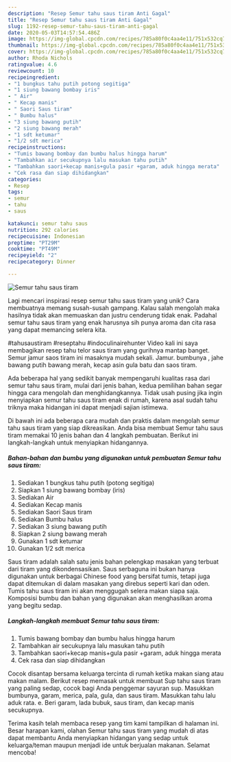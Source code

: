 ```yaml
---
description: "Resep Semur tahu saus tiram Anti Gagal"
title: "Resep Semur tahu saus tiram Anti Gagal"
slug: 1192-resep-semur-tahu-saus-tiram-anti-gagal
date: 2020-05-03T14:57:54.486Z
image: https://img-global.cpcdn.com/recipes/785a80f0c4aa4e11/751x532cq70/semur-tahu-saus-tiram-foto-resep-utama.jpg
thumbnail: https://img-global.cpcdn.com/recipes/785a80f0c4aa4e11/751x532cq70/semur-tahu-saus-tiram-foto-resep-utama.jpg
cover: https://img-global.cpcdn.com/recipes/785a80f0c4aa4e11/751x532cq70/semur-tahu-saus-tiram-foto-resep-utama.jpg
author: Rhoda Nichols
ratingvalue: 4.6
reviewcount: 10
recipeingredient:
- "1 bungkus tahu putih potong segitiga"
- "1 siung bawang bombay iris"
- " Air"
- " Kecap manis"
- " Saori Saus tiram"
- " Bumbu halus"
- "3 siung bawang putih"
- "2 siung bawang merah"
- "1 sdt ketumar"
- "1/2 sdt merica"
recipeinstructions:
- "Tumis bawang bombay dan bumbu halus hingga harum"
- "Tambahkan air secukupnya lalu masukan tahu putih"
- "Tambahkan saori+kecap manis+gula pasir +garam, aduk hingga merata"
- "Cek rasa dan siap dihidangkan"
categories:
- Resep
tags:
- semur
- tahu
- saus

katakunci: semur tahu saus 
nutrition: 292 calories
recipecuisine: Indonesian
preptime: "PT29M"
cooktime: "PT49M"
recipeyield: "2"
recipecategory: Dinner

---
```



![Semur tahu saus tiram](https://img-global.cpcdn.com/recipes/785a80f0c4aa4e11/751x532cq70/semur-tahu-saus-tiram-foto-resep-utama.jpg)

Lagi mencari inspirasi resep semur tahu saus tiram yang unik? Cara membuatnya memang susah-susah gampang. Kalau salah mengolah maka hasilnya tidak akan memuaskan dan justru cenderung tidak enak. Padahal semur tahu saus tiram yang enak harusnya sih punya aroma dan cita rasa yang dapat memancing selera kita.

#tahusaustiram #reseptahu #indoculinairehunter Video kali ini saya membagikan resep tahu telor saus tiram yang gurihnya mantap banget. Semur jamur saos tiram ini masaknya mudah sekali. Jamur. bumbunya , jahe bawang putih bawang merah, kecap asin gula batu dan saos tiram.

Ada beberapa hal yang sedikit banyak mempengaruhi kualitas rasa dari semur tahu saus tiram, mulai dari jenis bahan, kedua pemilihan bahan segar hingga cara mengolah dan menghidangkannya. Tidak usah pusing jika ingin menyiapkan semur tahu saus tiram enak di rumah, karena asal sudah tahu triknya maka hidangan ini dapat menjadi sajian istimewa.


Di bawah ini ada beberapa cara mudah dan praktis dalam mengolah semur tahu saus tiram yang siap dikreasikan. Anda bisa membuat Semur tahu saus tiram memakai 10 jenis bahan dan 4 langkah pembuatan. Berikut ini langkah-langkah untuk menyiapkan hidangannya.

<!--inarticleads1-->

##### Bahan-bahan dan bumbu yang digunakan untuk pembuatan Semur tahu saus tiram:

1. Sediakan 1 bungkus tahu putih (potong segitiga)
1. Siapkan 1 siung bawang bombay (iris)
1. Sediakan  Air
1. Sediakan  Kecap manis
1. Sediakan  Saori Saus tiram
1. Sediakan  Bumbu halus
1. Sediakan 3 siung bawang putih
1. Siapkan 2 siung bawang merah
1. Gunakan 1 sdt ketumar
1. Gunakan 1/2 sdt merica


Saus tiram adalah salah satu jenis bahan pelengkap masakan yang terbuat dari tiram yang dikondensasikan. Saus serbaguna ini bukan hanya digunakan untuk berbagai Chinese food yang bersifat tumis, tetapi juga dapat ditemukan di dalam masakan yang direbus seperti kari dan oden. Tumis tahu saus tiram ini akan menggugah selera makan siapa saja. Komposisi bumbu dan bahan yang digunakan akan menghasilkan aroma yang begitu sedap. 

<!--inarticleads2-->

##### Langkah-langkah membuat Semur tahu saus tiram:

1. Tumis bawang bombay dan bumbu halus hingga harum
1. Tambahkan air secukupnya lalu masukan tahu putih
1. Tambahkan saori+kecap manis+gula pasir +garam, aduk hingga merata
1. Cek rasa dan siap dihidangkan


Cocok disantap bersama keluarga tercinta di rumah ketika makan siang atau makan malam. Berikut resep memasak untuk membuat Sup tahu saus tiram yang paling sedap, cocok bagi Anda penggemar sayuran sup. Masukkan bumbunya, garam, merica, pala, gula, dan saus tiram. Masukkan tahu lalu aduk rata. e. Beri garam, lada bubuk, saus tiram, dan kecap manis secukupnya. 

Terima kasih telah membaca resep yang tim kami tampilkan di halaman ini. Besar harapan kami, olahan Semur tahu saus tiram yang mudah di atas dapat membantu Anda menyiapkan hidangan yang sedap untuk keluarga/teman maupun menjadi ide untuk berjualan makanan. Selamat mencoba!
